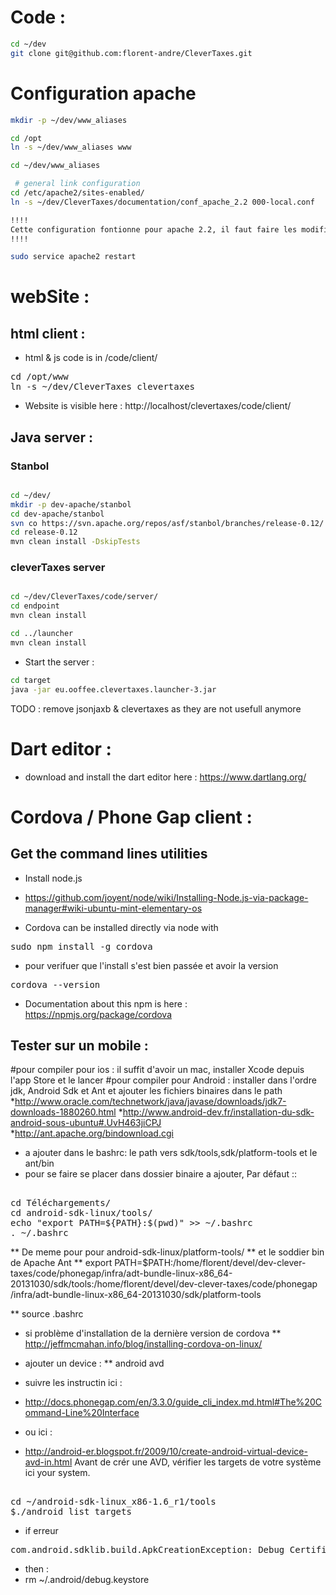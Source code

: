 # Code : 

``` bash
cd ~/dev
git clone git@github.com:florent-andre/CleverTaxes.git
```

# Configuration apache

``` bash
mkdir -p ~/dev/www_aliases

cd /opt
ln -s ~/dev/www_aliases www

cd ~/dev/www_aliases

 # general link configuration
cd /etc/apache2/sites-enabled/
ln -s ~/dev/CleverTaxes/documentation/conf_apache_2.2 000-local.conf

!!!!
Cette configuration fontionne pour apache 2.2, il faut faire les modifications nécessaire au niveau de la gestions des droits pour que ca fonctionne en 2.4+ 
!!!!

sudo service apache2 restart

```


# webSite :

## html client : 

* html & js code is in /code/client/

<pre>
cd /opt/www
ln -s ~/dev/CleverTaxes clevertaxes
</pre>

* Website is visible here : http://localhost/clevertaxes/code/client/

## Java server : 

### Stanbol

``` bash

cd ~/dev/
mkdir -p dev-apache/stanbol
cd dev-apache/stanbol
svn co https://svn.apache.org/repos/asf/stanbol/branches/release-0.12/
cd release-0.12
mvn clean install -DskipTests


```
### cleverTaxes server 

``` bash

cd ~/dev/CleverTaxes/code/server/
cd endpoint
mvn clean install

cd ../launcher
mvn clean install
```

* Start the server : 
``` bash
cd target
java -jar eu.ooffee.clevertaxes.launcher-3.jar
```

TODO : remove jsonjaxb & clevertaxes as they are not usefull anymore



# Dart editor : 

* download and install the dart editor here : https://www.dartlang.org/

# Cordova / Phone Gap client : 

## Get the command lines utilities

* Install node.js
 * https://github.com/joyent/node/wiki/Installing-Node.js-via-package-manager#wiki-ubuntu-mint-elementary-os

* Cordova can be installed directly via node with
<pre>
sudo npm install -g cordova
</pre>
* pour verifuer que l'install s'est bien passée et avoir la version
<pre>
cordova --version
</pre>
* Documentation about this npm is here : https://npmjs.org/package/cordova

## Tester sur un mobile :
#pour compiler pour ios : il suffit d'avoir un mac, installer Xcode depuis l'app Store et le lancer
#pour compiler pour Android : installer dans l'ordre jdk, Android Sdk et Ant et ajouter les fichiers binaires dans le path
 *http://www.oracle.com/technetwork/java/javase/downloads/jdk7-downloads-1880260.html
 *http://www.android-dev.fr/installation-du-sdk-android-sous-ubuntu#.UvH463jiCPJ
 *http://ant.apache.org/bindownload.cgi
* a ajouter dans le bashrc: le path vers sdk/tools,sdk/platform-tools et le ant/bin
* pour se faire se placer dans dossier binaire a ajouter, Par défaut ::
<pre> 
cd Téléchargements/
cd android-sdk-linux/tools/
echo "export PATH=${PATH}:$(pwd)" >> ~/.bashrc
. ~/.bashrc
</pre>
** De meme pour pour android-sdk-linux/platform-tools/
** et le soddier bin de Apache Ant
** export PATH=$PATH:/home/florent/devel/dev-clever-taxes/code/phonegap/infra/adt-bundle-linux-x86_64-20131030/sdk/tools:/home/florent/devel/dev-clever-taxes/code/phonegap\
/infra/adt-bundle-linux-x86_64-20131030/sdk/platform-tools

** source .bashrc


* si problème d'installation de la dernière version de cordova 
** http://jeffmcmahan.info/blog/installing-cordova-on-linux/

* ajouter un device : 
** android avd

* suivre les instructin ici :
* http://docs.phonegap.com/en/3.3.0/guide_cli_index.md.html#The%20Command-Line%20Interface
* ou ici :
* http://android-er.blogspot.fr/2009/10/create-android-virtual-device-avd-in.html
Avant de crér une AVD, vérifier les targets de votre système ici your system.
<pre> 
cd ~/android-sdk-linux_x86-1.6_r1/tools 
$./android list targets
</pre>


* if erreur 
<pre>
com.android.sdklib.build.ApkCreationException: Debug Certificate expired on 5/6/12 7:56 PM
</pre>

* then : 
* rm ~/.android/debug.keystore


